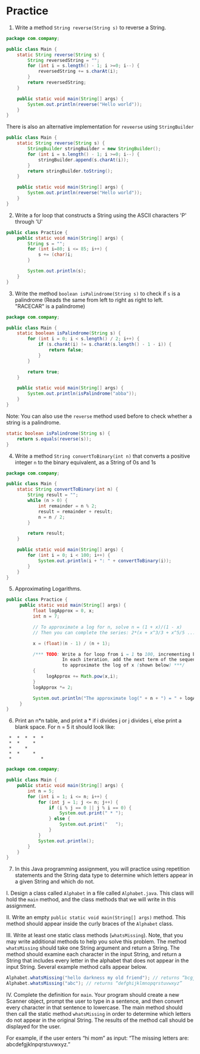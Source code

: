 # Practice

1. Write a method `String reverse(String s)` to reverse a String.

```java
package com.company;

public class Main {
    static String reverse(String s) {
        String reversedString = "";
        for (int i = s.length() - 1; i >=0; i--) {
            reversedString += s.charAt(i);
        }
        return reversedString;
    }

    public static void main(String[] args) {
        System.out.println(reverse("Hello world"));
    }
}

```

There is also an alternative implementation for `reveerse` using `StringBuilder`
```java
public class Main {
    static String reverse(String s) {
        StringBuilder stringBuilder = new StringBuilder();
        for (int i = s.length() - 1; i >=0; i--) {
            stringBuilder.append(s.charAt(i));
        }
        return stringBuilder.toString();
    }

    public static void main(String[] args) {
        System.out.println(reverse("Hello world"));
    }
}
```

2. Write a for loop that constructs a String using the ASCII characters 'P' through 'U'

```java
public class Practice {
    public static void main(String[] args) {
        String s = "";
        for (int i=80; i <= 85; i++) {
            s += (char)i;
        }

        System.out.println(s);
    }
}
```

3. Write the method `boolean isPalindrome(String s)` to check if `s` is a palindrome (Reads the same from left to right as right to left. "RACECAR" is a palindrome)

```java
package com.company;

public class Main {
    static boolean isPalindrome(String s) {
        for (int i = 0; i < s.length() / 2; i++) {
            if (s.charAt(i) != s.charAt(s.length() - 1 - i)) {
                return false;
            }
        }

        return true;
    }

    public static void main(String[] args) {
        System.out.println(isPalindrome("abba"));
    }
}
```
Note: You can also use the `reverse` method used before to check whether a string is a palindrome.

```java
static boolean isPalindrome(String s) {
    return s.equals(reverse(s));
}
```

4. Write a method `String convertToBinary(int n)` that converts a positive integer `n` to the binary equivalent, as a String of 0s and 1s

```java
package com.company;

public class Main {
    static String convertToBinary(int n) {
        String result = "";
        while (n > 0) {
            int remainder = n % 2;
            result = remainder + result;
            n = n / 2;
        }

        return result;
    }

    public static void main(String[] args) {
        for (int i = 0; i < 100; i++) {
            System.out.println(i + ": " + convertToBinary(i));
        }
    }
}
```

5. Approximating Logarithms.

```java
public class Practice {
     public static void main(String[] args) {
          float logApprox = 0, x;
          int n = 7;

          // To approximate a log for n, solve n = (1 + x)/(1 - x)
          // Then you can complete the series: 2*(x + x^3/3 + x^5/5 ...)

          x = (float)(n - 1) / (n + 1);

          /*** TODO: Write a for loop from i = 1 to 100, incrementing by 2
                     In each iteration, add the next term of the sequence
                     to approximate the log of x (shown below) ***/
          {
               logApprox += Math.pow(x,i);
          }
          logApprox *= 2;

          System.out.println("The approximate log(" + n + ") = " + logApprox);
     }
}
```

6. Print an n*n table, and print a * if i divides j or j divides i, else print a blank space. For n = 5 it should look like:

```
 *  *  *  *  * 
 *  *     *    
 *     *       
 *  *     *    
 *           * 
```

```java
package com.company;

public class Main {
    public static void main(String[] args) {
        int n = 5;
        for (int i = 1; i <= n; i++) {
            for (int j = 1; j <= n; j++) {
                if (i % j == 0 || j % i == 0) {
                    System.out.print(" * ");
                } else {
                    System.out.print("   ");
                }
            }
            System.out.println();
        }
    }
}
```

7. In this Java programming assignment, you will practice using repetition statements and the String data type to determine which letters appear in a given String and which do not.

I. Design a class called `Alphabet` in a file called `Alphabet.java`. This class will hold the `main` method, and the class methods that we will write in this assignment.

II. Write an empty `public static void main(String[] args)` method. This method should appear inside the curly braces of the `Alphabet` class.

III. Write at least one static class methods (`whatsMissing`). Note, that you may write additional methods to help you solve this problem. The method `whatsMissing` should take one String argument and return a String. The method should examine each character in the input String, and return a String that includes every letter in the alphabet that does not appear in the input String. Several example method calls appear below.

```java
Alphabet.whatsMissing("hello darkness my old friend"); // returns “bcgjpqtuvwxz” 
Alphabet.whatsMissing("abc"); // returns “defghijklmnopqrstuvwxyz”
```

IV. Complete the definition for `main`. Your program should create a new Scanner object, prompt the user to type in a sentence, and then convert every character in that sentence to lowercase. The main method should then call the static method `whatsMissing` in order to determine which letters do not appear in the original String. The results of the method call should be displayed for the user.

For example, if the user enters “hi mom” as input: “The missing letters are: abcdefgjklnpqrstuvwxyz.”